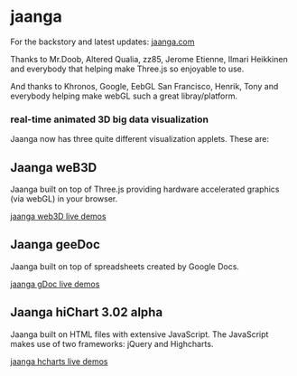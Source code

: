 jaanga
======

For the backstory and latest updates: [jaanga.com](http://jaanga.com)

Thanks to Mr.Doob, Altered Qualia, zz85, Jerome Etienne, Ilmari Heikkinen and everybody that helping make Three.js so enjoyable to use.

And thanks to Khronos, Google, EebGL San Francisco, Henrik, Tony and everybody helping make webGL such a great libray/platform.

### real-time animated 3D big data visualization ###

Jaanga now has three quite different visualization applets. These are:

## Jaanga weB3D ##
Jaanga built on top of Three.js providing hardware accelerated graphics (via webGL) in your browser.

[jaanga web3D live demos](http://theo-armour.github.com/jaanga/web3d/index.html)

## Jaanga geeDoc ##
Jaanga built on top of spreadsheets created by Google Docs.

[jaanga gDoc live demos](http://theo-armour.github.com/jaanga/gdocs/index.html)

## Jaanga hiChart 3.02 alpha ##
Jaanga built on HTML files with extensive JavaScript. The JavaScript makes use of two frameworks: jQuery and Highcharts.

[jaanga hcharts live demos](http://theo-armour.github.com/jaanga/hcharts/index.html)

